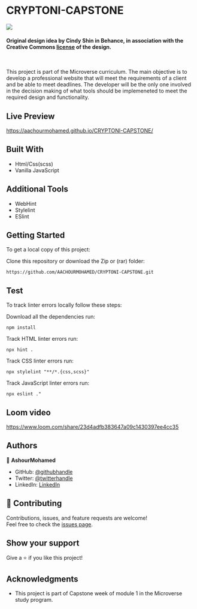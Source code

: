 # CRYPTONI-CAPSTONE

![](https://img.shields.io/badge/Microverse-blueviolet)

#### Original design idea by **Cindy Shin in Behance**, in association with the Creative Commons [license](./CC.md) of the design.

<br />

This project is part of the Microverse curriculum. The main objective is to develop a professional website that will meet the requirements of a client and be able to meet deadlines. The developer will be the only one involved in the decision making of what tools should be implemeneted to meet the required design and functionality.

## Live Preview

https://aachourmohamed.github.io/CRYPTONI-CAPSTONE/

## Built With

- Html/Css(scss)
- Vanilla JavaScript

## Additional Tools

- WebHint
- Stylelint
- ESlint

## Getting Started

To get a local copy of this project:

Clone this repository or download the Zip or (rar) folder:

```
https://github.com/AACHOURMOHAMED/CRYPTONI-CAPSTONE.git
```

## Test

To track linter errors locally follow these steps:

Download all the dependencies run:

```
npm install
```

Track HTML linter errors run:

```
npx hint .
```

Track CSS linter errors run:

```
npx stylelint "**/*.{css,scss}"
```

Track JavaScript linter errors run:

```
npx eslint ."
```

## Loom video

https://www.loom.com/share/23d4adfb383647a09c1430397ee4cc35

## Authors

👤 **AshourMohamed**

- GitHub: [@githubhandle](https://github.com/AACHOURMOHAMED)
- Twitter: [@twitterhandle](https://twitter.com/MohamedAachour3)
- LinkedIn: [LinkedIn](https://linkedin.com/in/mohamed-aachour-25405b215)

## 🤝 Contributing

Contributions, issues, and feature requests are welcome!  
Feel free to check the [issues page](https://github.com/AACHOURMOHAMED/CRYPTONI-CAPSTONE/issues).

## Show your support

Give a ⭐️ if you like this project!

## Acknowledgments

- This project is part of Capstone week of module 1 in the Microverse study program.
